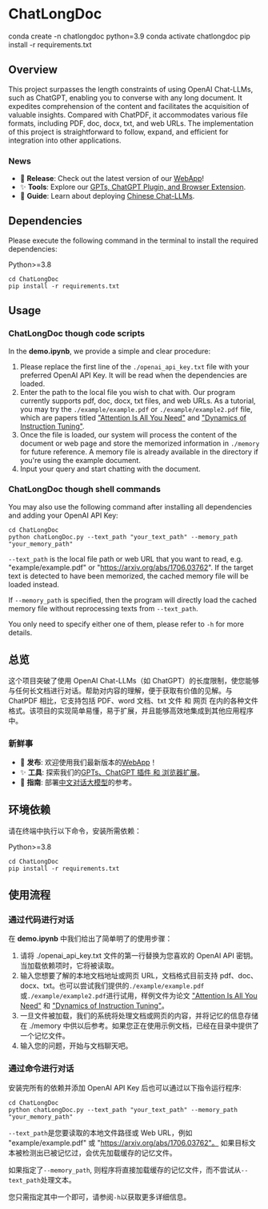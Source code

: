 # ChatLongDoc

conda create -n chatlongdoc python=3.9
conda activate chatlongdoc
pip install -r requirements.txt

## Overview

This project surpasses the length constraints of using OpenAI Chat-LLMs, such as ChatGPT, enabling you to converse with any long document. It expedites comprehension of the content and facilitates the acquisition of valuable insights. Compared with ChatPDF, it accommodates various file formats, including PDF, doc, docx, txt, and web URLs. The implementation of this project is straightforward to follow, expand, and efficient for integration into other applications.

### News

- 🚀 **Release**: Check out the latest version of our [WebApp](https://www.webpilot.ai/)!
- ✨ **Tools**: Explore our [GPTs, ChatGPT Plugin, and Browser Extension](https://www.webpilot.ai/post-gpts/).
- 📖 **Guide**: Learn about deploying [Chinese Chat-LLMs](https://github.com/ChiyuSONG/data-efficient-training-of-LLMs).

## Dependencies

Please execute the following command in the terminal to install the required dependencies:

Python>=3.8

```shell
cd ChatLongDoc
pip install -r requirements.txt
```

## Usage

### ChatLongDoc though code scripts

In the **demo.ipynb**, we provide a simple and clear procedure:

1. Please replace the first line of the `./openai_api_key.txt` file with your preferred OpenAI API Key. It will be read when the dependencies are loaded.
2. Enter the path to the local file you wish to chat with. Our program currently supports pdf, doc, docx, txt files, and web URLs. As a tutorial, you may try the `./example/example.pdf` or `./example/example2.pdf` file, which are papers titled ["Attention Is All You Need"](https://arxiv.org/abs/1706.03762) and ["Dynamics of Instruction Tuning"](https://arxiv.org/abs/2310.19651).
3. Once the file is loaded, our system will process the content of the document or web page and store the memorized information in `./memory` for future reference. A memory file is already available in the directory if you're using the example document.
4. Input your query and start chatting with the document.

### ChatLongDoc though shell commands

You may also use the following command after installing all dependencies and adding your OpenAI API Key:

```shell
cd ChatLongDoc
python chatLongDoc.py --text_path "your_text_path" --memory_path "your_memory_path"
```

`--text_path` is the local file path or web URL that you want to read, e.g. "example/example.pdf" or "https://arxiv.org/abs/1706.03762". If the target text is detected to have been memorized, the cached memory file will be loaded instead.

If `--memory_path` is specified, then the program will directly load the cached memory file without reprocessing texts from `--text_path`.

You only need to specify either one of them, please refer to `-h` for more details.

## 总览

这个项目突破了使用 OpenAI Chat-LLMs（如 ChatGPT）的长度限制，使您能够与任何长文档进行对话。帮助对内容的理解，便于获取有价值的见解。与 ChatPDF 相比，它支持包括 PDF、word 文档、txt 文件 和 网页 在内的各种文件格式。该项目的实现简单易懂，易于扩展，并且能够高效地集成到其他应用程序中。

### 新鲜事

- 🚀 **发布**: 欢迎使用我们最新版本的[WebApp](https://www.webpilot.ai/)！
- ✨ **工具**: 探索我们的[GPTs、ChatGPT 插件 和 浏览器扩展](https://www.webpilot.ai/post-gpts/)。
- 📖 **指南**: 部署[中文对话大模型](https://github.com/ChiyuSONG/data-efficient-training-of-LLMs)的参考。

## 环境依赖

请在终端中执行以下命令，安装所需依赖：

Python>=3.8

```shell
cd ChatLongDoc
pip install -r requirements.txt
```

## 使用流程

### 通过代码进行对话

在 **demo.ipynb** 中我们给出了简单明了的使用步骤：

1. 请将 ./openai_api_key.txt 文件的第一行替换为您喜欢的 OpenAI API 密钥。当加载依赖项时，它将被读取。
2. 输入您想要了解的本地文档地址或网页 URL，文档格式目前支持 pdf、doc、docx、txt。也可以尝试我们提供的`./example/example.pdf`或`./example/example2.pdf`进行试用，样例文件为论文 ["Attention Is All You Need"](https://arxiv.org/abs/1706.03762) 和 ["Dynamics of Instruction Tuning"](https://arxiv.org/abs/2310.19651)。
3. 一旦文件被加载，我们的系统将处理文档或网页的内容，并将记忆的信息存储在 ./memory 中供以后参考。如果您正在使用示例文档，已经在目录中提供了一个记忆文件。
4. 输入您的问题，开始与文档聊天吧。

### 通过命令进行对话

安装完所有的依赖并添加 OpenAI API Key 后也可以通过以下指令运行程序:

```shell
cd ChatLongDoc
python chatLongDoc.py --text_path "your_text_path" --memory_path "your_memory_path"
```

`--text_path`是您要读取的本地文件路径或 Web URL，例如 "example/example.pdf" 或 "https://arxiv.org/abs/1706.03762"。 如果目标文本被检测出已被记忆过，会优先加载缓存的记忆文件。

如果指定了`--memory_path`, 则程序将直接加载缓存的记忆文件，而不尝试从`--text_path`处理文本。

您只需指定其中一个即可，请参阅`-h`以获取更多详细信息。
